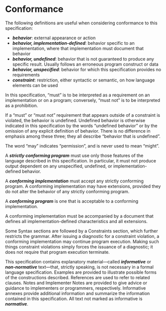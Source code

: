 # Conformance

The following definitions are useful when considering conformance to this specification:

  * ***behavior***: external appearance or action
  * ***behavior, implementation-defined***: behavior specific to an implementation, where that implementation must document that behavior
  * ***behavior, undefined***: behavior that is not guaranteed to produce any specific result. Usually follows an erroneous program construct or data
  * ***behavior, unspecified***: behavior for which this specification provides no requirements
  * ***constraint***: restriction, either syntactic or semantic, on how language elements can be used

In this specification, “must” is to be interpreted as a requirement on an implementation or on a program; conversely, “must not” is to be interpreted as a prohibition.

If a “must” or “must not” requirement that appears outside of a constraint is violated, the behavior is undefined. Undefined behavior is otherwise indicated in this specification by the words “undefined behavior” or by the omission of any explicit definition of behavior. There is no difference in emphasis among these three; they all describe “behavior that is undefined”.

The word “may” indicates “permission”, and is never used to mean “might”.

A ***strictly conforming program*** must use only those features of the language described in this specification. In particular, it must not produce output dependent on any unspecified, undefined, or implementation-defined behavior.

A ***conforming implementation*** must accept any strictly conforming program. A conforming implementation may have extensions, provided they do not alter the behavior of any strictly conforming program.

A ***conforming program*** is one that is acceptable to a conforming implementation.

A conforming implementation must be accompanied by a document that defines all implementation-defined characteristics and all extensions.

Some Syntax sections are followed by a Constraints section, which further restricts the grammar. After issuing a diagnostic for a constraint violation, a conforming implementation may continue program execution. Making such things constraint violations simply forces the issuance of a diagnostic; it does not require that program execution terminate.

This specification contains explanatory material—called ***informative*** or ***non-normative*** text—that, strictly speaking, is not necessary in a formal language specification. Examples are provided to illustrate possible forms of the constructions described. References are used to refer to related clauses. Notes and Implementer Notes are provided to give advice or guidance to implementers or programmers, respectively. Informative annexes provide additional information and summarize the information contained in this specification. All text not marked as informative is ***normative***.

